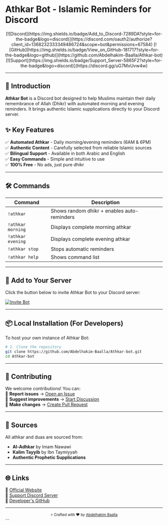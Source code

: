 # Athkar Bot - Islamic Reminders for Discord  

<div align="center">
  [![Discord](https://img.shields.io/badge/Add_to_Discord-7289DA?style=for-the-badge&logo=discord)](https://discord.com/oauth2/authorize?client_id=1368232333349486724&scope=bot&permissions=67584)
  [![GitHub](https://img.shields.io/badge/View_on_GitHub-181717?style=for-the-badge&logo=github)](https://github.com/Abdelhakim-Baalla/Athkar-bot)
  [![Support](https://img.shields.io/badge/Support_Server-5865F2?style=for-the-badge&logo=discord)](https://discord.gg/uG7MxUvw4w)
</div>

---

## 📖 Introduction  
**Athkar Bot** is a Discord bot designed to help Muslims maintain their daily remembrance of Allah (Dhikr) with automated morning and evening reminders. It brings authentic Islamic supplications directly to your Discord server.


## ✨ Key Features  
✅ **Automated Athkar** - Daily morning/evening reminders (6AM & 6PM)  
✅ **Authentic Content** - Carefully selected from reliable Islamic sources  
✅ **Bilingual Support** - Available in both Arabic and English  
✅ **Easy Commands** - Simple and intuitive to use  
✅ **100% Free** - No ads, just pure dhikr  

---

## 🛠️ Commands  

| Command                  | Description                                |
|-------------------------|------------------------------------------|
| `!athkar`               | Shows random dhikr + enables auto-reminders |
| `!athkar morning`       | Displays complete morning athkar          |
| `!athkar evening`       | Displays complete evening athkar          |
| `!athkar stop`          | Stops automatic reminders                |
| `!athkar help`          | Shows command list                       |

---

## 🔌 Add to Your Server  
Click the button below to invite Athkar Bot to your Discord server:  

[![Invite Bot](https://img.shields.io/badge/-Invite_Athkar_Bot-7289DA?style=for-the-badge&logo=discord)](https://discord.com/oauth2/authorize?client_id=1368232333349486724&scope=bot&permissions=67584)

---

## 📦 Local Installation (For Developers)  
To host your own instance of Athkar Bot:

```bash
# 1. Clone the repository
git clone https://github.com/Abdelhakim-Baalla/Athkar-bot.git
cd Athkar-bot

```
---

## 🤝 Contributing  
We welcome contributions! You can:  
🔹 **Report issues** → [Open an Issue](https://github.com/Abdelhakim-Baalla/Athkar-bot/issues)  
🔹 **Suggest improvements** → [Start Discussion](https://github.com/Abdelhakim-Baalla/Athkar-bot/discussions)  
🔹 **Make changes** → [Create Pull Request](https://github.com/Abdelhakim-Baalla/Athkar-bot/pulls)  

---

## 📜 Sources  
All athkar and duas are sourced from:  
- **Al-Adhkar** by Imam Nawawi  
- **Kalim Tayyib** by Ibn Taymiyyah  
- **Authentic Prophetic Supplications**  

---

## 🌐 Links  
🔗 [Official Website](https://athkar-bot.vercel.app/)  
🔗 [Support Discord Server](https://discord.gg/uG7MxUvw4w)  
🔗 [Developer's GitHub](https://github.com/Abdelhakim-Baalla)  

---

<div align="center">
  <sub>⚡ Crafted with ❤️ by <a href="https://github.com/Abdelhakim-Baalla">Abdelhakim Baalla</a></sub>
</div>
```
